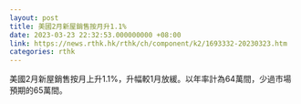 ```yaml
---
layout: post
title: 美國2月新屋銷售按月升1.1%
date: 2023-03-23 22:32:53.000000000 +08:00
link: https://news.rthk.hk/rthk/ch/component/k2/1693332-20230323.htm
categories: rthk
---
```


美國2月新屋銷售按月上升1.1%，升幅較1月放緩。以年率計為64萬間，少過市場預期的65萬間。
